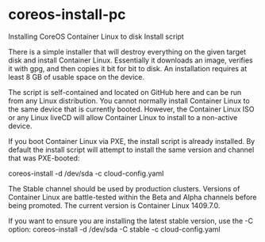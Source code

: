 # coreos-install-pc
Installing CoreOS Container Linux to disk
Install script

There is a simple installer that will destroy everything on the given target disk and install Container Linux. Essentially it downloads an image, verifies it with gpg, and then copies it bit for bit to disk. An installation requires at least 8 GB of usable space on the device.

The script is self-contained and located on GitHub here and can be run from any Linux distribution. You cannot normally install Container Linux to the same device that is currently booted. However, the Container Linux ISO or any Linux liveCD will allow Container Linux to install to a non-active device.

If you boot Container Linux via PXE, the install script is already installed. By default the install script will attempt to install the same version and channel that was PXE-booted:

coreos-install -d /dev/sda -c cloud-config.yaml

The Stable channel should be used by production clusters. Versions of Container Linux are battle-tested within the Beta and Alpha channels before being promoted. The current version is Container Linux 1409.7.0.

If you want to ensure you are installing the latest stable version, use the -C option:
coreos-install -d /dev/sda -C stable -c cloud-config.yaml

